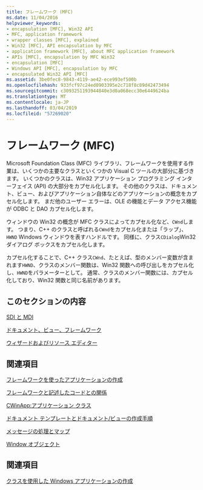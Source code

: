 ```yaml
---
title: フレームワーク (MFC)
ms.date: 11/04/2016
helpviewer_keywords:
- encapsulation [MFC], Win32 API
- MFC, application framework
- wrapper classes [MFC], explained
- Win32 [MFC], API encapsulation by MFC
- application framework [MFC], about MFC application framework
- APIs [MFC], encapsulation by MFC Win32
- encapsulation [MFC]
- Windows API [MFC], encapsulation by MFC
- encapsulated Win32 API [MFC]
ms.assetid: 3be0fec8-9843-4119-ae42-ece993ef500b
ms.openlocfilehash: 933fcf97c24ed0903395e2c718f8c89d42473494
ms.sourcegitcommit: c3093251193944840e3d0a068ecc30e6449624ba
ms.translationtype: MT
ms.contentlocale: ja-JP
ms.lasthandoff: 03/04/2019
ms.locfileid: "57269020"
---
```

# <a name="framework-mfc"></a>フレームワーク (MFC)

Microsoft Foundation Class (MFC) ライブラリ、フレームワークを使用する作業は、いくつかの主要なクラスといくつかの Visual C ツールの大部分に基づきます。 いくつかのクラスは、Win32 アプリケーション プログラミング インターフェイス (API) の大部分をカプセル化します。 その他のクラスは、ドキュメント、ビュー、およびアプリケーション自体などのアプリケーションの概念をカプセル化します。 まだ他のユーザー エラーは、OLE の機能とデータ アクセス機能が ODBC と DAO カプセル化します。

ウィンドウの Win32 の概念が MFC クラスによってカプセル化など、`CWnd`します。 つまり、C++ のクラスと呼ばれる`CWnd`をカプセル化または「ラップ」、 `HWND` Windows ウィンドウを表すハンドルです。 同様に、クラス`CDialog`Win32 ダイアログ ボックスをカプセル化します。

カプセル化することで、C++ クラス`CWnd`、たとえば、型のメンバー変数が含まれます`HWND`、クラスのメンバー関数は、Win32 関数への呼び出しをカプセル化し、`HWND`をパラメーターとして。 通常、クラスのメンバー関数には、カプセル化しており、Win32 関数と同じ名前があります。

## <a name="in-this-section"></a>このセクションの内容

[SDI と MDI](../mfc/sdi-and-mdi.md)

[ドキュメント、ビュー、フレームワーク](../mfc/documents-views-and-the-framework.md)

[ウィザードおよびリソース エディター](../mfc/wizards-and-the-resource-editors.md)

## <a name="in-related-sections"></a>関連項目

[フレームワークを使ったアプリケーションの作成](../mfc/building-on-the-framework.md)

[フレームワークと記述したコードとの関係](../mfc/how-the-framework-calls-your-code.md)

[CWinApp:アプリケーション クラス](../mfc/cwinapp-the-application-class.md)

[ドキュメント テンプレートとドキュメント/ビューの作成手順](../mfc/document-templates-and-the-document-view-creation-process.md)

[メッセージの処理とマップ](../mfc/message-handling-and-mapping.md)

[Window オブジェクト](../mfc/window-objects.md)

## <a name="see-also"></a>関連項目

[クラスを使用した Windows アプリケーションの作成](../mfc/using-the-classes-to-write-applications-for-windows.md)
